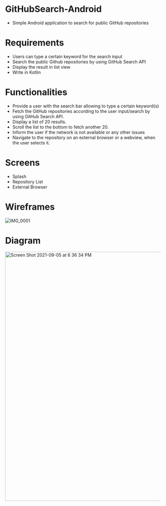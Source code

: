 # GitHubSearch-Android
- Simple Android application to search for public GitHub repositories

# Requirements

- Users can type a certain keyword for the search input 
- Search the public Github repositories by using GitHub Search API
- Display the result in list view
- Write in Kotlin

# Functionalities

- Provide a user with the search bar allowing to type a certain keyword(s)
- Fetch the GitHub repositories according to the user input/search by using GitHub Search API. 
- Display a list of 20 results.
- Scroll the list to the bottom to fetch another 20.
- Inform the user if the network is not available or any other issues
- Navigate to the repository on an external browser or a webview, when the user selects it.

# Screens

- Splash
- Repository List
- External Browser


# Wireframes

![IMG_0001](https://user-images.githubusercontent.com/18553206/132105277-6fdc42ed-6a14-4828-8442-3448896b4709.jpg)


# Diagram

<img width="806" alt="Screen Shot 2021-09-05 at 6 36 34 PM" src="https://user-images.githubusercontent.com/18553206/132122349-0cf7bd1b-d10c-4cef-babb-b64d5c48046f.png">



